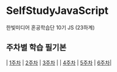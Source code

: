# SelfStudyJavaScript
한빛미디어 혼공학습단 10기 JS (23하계)  


## 주차별 학습 필기본
| [1주차](https://carnation-celery-008.notion.site/1-068ab38e769041eea47843f4fb4625df?pvs=4) | [2주차](https://carnation-celery-008.notion.site/2-9504c85651f24607bdfeb0b1353d0c8b?pvs=4) | [3주차](https://carnation-celery-008.notion.site/3-07868e345b59419e9f994dab63f40651?pvs=4) |
| [4주차](https://carnation-celery-008.notion.site/4-e2055ece8c0a41b9b0b1a3eb5e7e51c7?pvs=4) | [5주차](https://carnation-celery-008.notion.site/5-1c240df8dd1742b1a44de0e77b7a96bf?pvs=4) | [6주차](https://carnation-celery-008.notion.site/6-b59be50f7b674a6fb2da9de383d4ee43?pvs=4)| 
